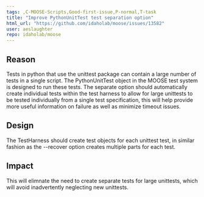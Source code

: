 ```yaml
---
tags: ,C-MOOSE-Scripts,Good-first-issue,P-normal,T-task
title: "Improve PythonUnitTest test separation option"
html_url: "https://github.com/idaholab/moose/issues/13582"
user: aeslaughter
repo: idaholab/moose
---
```


## Reason
<!--Why do you need this feature or what is the enhancement?-->
Tests in python that use the unittest package can contain a large number of tests in a single script. The PythonUnitTest object in the MOOSE test system is designed to run these tests. The separate option should automatically create individual tests within the test harness to allow for large unittests to be tested individually from a single test specification, this will help provide more useful information on failure as well as minimize timeout issues.

## Design
<!--A concise description (design) of what you want to happen.--->
The TestHarness should create test objects for each unittest test, in similar fashion as the --recover option creates multiple parts for each test.

## Impact
<!--Will the enhancement change existing public APIs, internal APIs, or add something new?-->
This will elimnate the need to create separate tests for large unittests, which will avoid inadvertently neglecting new unittests.
